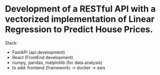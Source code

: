 # Development of a RESTful API with a vectorized implementation of Linear Regression to Predict House Prices. 

Stack: 
- FastAPI (api development)
- React (FrontEnd development)
- numpy, pandas, matplotlib (for data analysis)
- to add: frontend (framework) -> docker -> aws
